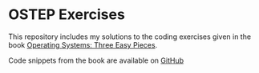 # OSTEP Exercises

This repository includes my solutions to the coding exercises given in the book [Operating Systems: Three Easy Pieces](http://pages.cs.wisc.edu/~remzi/OSTEP/).

Code snippets from the book are available on [GitHub](https://github.com/remzi-arpacidusseau/ostep-code)
